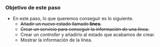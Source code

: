 ### Objetivo de este paso

- En este paso, lo que queremos conseguir es lo siguiente.
    - ~~Añadir un nuevo estado llamado **lines**.~~
    - ~~Crear un servicio para conseguir la información de una línea.~~
    - Crear un *controller* y añadirlo al estado que acabamos de crear.
    - Mostrar la información de la línea.
